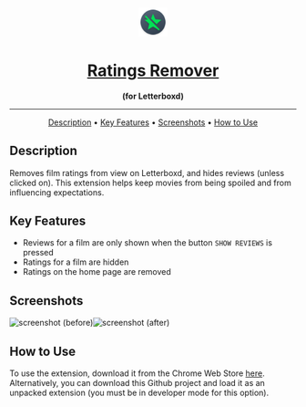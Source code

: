 <h3 align="center"><a href="https://chrome.google.com/webstore/detail/letterboxd-ratings-remove/hjnkheioinkniboimdnmpcfcnblcmdka"><img src="/Chrome/icon.png" alt="logo" width="50"></a></h3>
<h1 align="center">
  <a href="https://chrome.google.com/webstore/detail/letterboxd-ratings-remove/hjnkheioinkniboimdnmpcfcnblcmdka">Ratings Remover</a>
</h1>
<p align="center"><b>(for Letterboxd)</b></p>
<hr>

<p align="center">
  <a href="#description">Description</a> •
  <a href="#key-features">Key Features</a> •
  <a href="#screenshots">Screenshots</a> •
  <a href="#how-to-use">How to Use</a>
</p> 

## Description

Removes film ratings from view on Letterboxd, and hides reviews (unless clicked on). This extension helps keep movies from being spoiled and from influencing expectations.

## Key Features

- Reviews for a film are only shown when the button `SHOW REVIEWS` is pressed
- Ratings for a film are hidden
- Ratings on the home page are removed

## Screenshots

<img src="https://raw.githubusercontent.com/qjack001/Letterboxd-Ratings-Remover/master/screenshots/Screen%20Shot%202019-08-28%20at%2011.47.16%20PM.png" alt="screenshot (before)" width=400><img src="https://raw.githubusercontent.com/qjack001/Letterboxd-Ratings-Remover/master/screenshots/Screen%20Shot%202019-08-28%20at%2011.46.53%20PM.png" alt="screenshot (after)" width=400>

## How to Use

To use the extension, download it from the Chrome Web Store [here](https://chrome.google.com/webstore/detail/letterboxd-ratings-remove/hjnkheioinkniboimdnmpcfcnblcmdka). Alternatively, you can download this Github project and load it as an unpacked extension (you must be in developer mode for this option).
